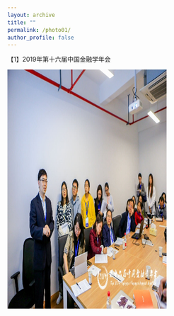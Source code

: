 ```yaml
---
layout: archive
title: ""
permalink: /photo01/
author_profile: false
---
```


【1】2019年第十六届中国金融学年会

<img src="/images/photo_hangzhou.jpg" height="540" width="360">